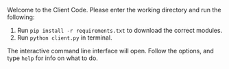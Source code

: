 Welcome to the Client Code. Please enter the working directory and run the following:

1. Run `pip install -r requirements.txt` to download the correct modules.
2. Run `python client.py` in terminal.
 
The interactive command line interface will open. Follow the options, and type `help` for info on what to do.